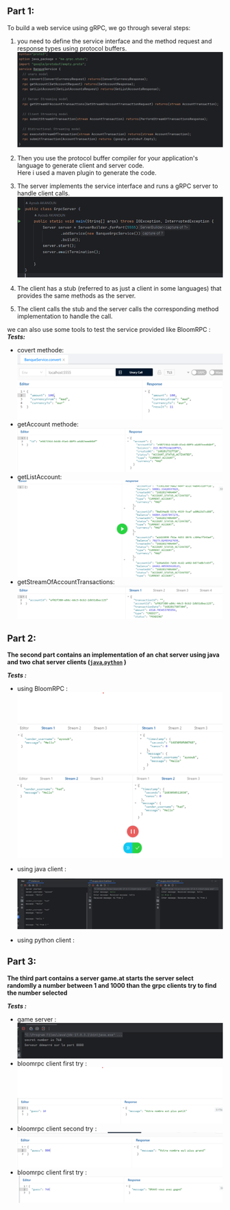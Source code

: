 


## Part 1:

To build a web service using gRPC, we go through several steps:

1. you need to define the service interface and the method request and response types using protocol buffers.
    ![ebank_proto](resources/ebank_proto.png)

2. Then you use the protocol buffer compiler for your application's language to generate client and server code.  
Here i used a maven plugin to generate the code.

3. The server implements the service interface and runs a gRPC server to handle client calls.  
    ![ebank_server](resources/server.png)

4. The client has a stub (referred to as just a client in some languages) that provides the same methods as the server.

5. The client calls the stub and the server calls the corresponding method implementation to handle the call.  

we can also use some tools to test the service provided like BloomRPC :  
***Tests:***
* covert methode:
    ![test1](resources/test_convert.png)  
* getAccount methode:
    ![test2](resources/getAccount.png)
* getListAccount:
    ![test3](resources/getListAccount.png)
* getStreamOfAccountTransactions:
    ![test4](resources/getStreamOfaccountTransaction.png)

## Part 2:

**The second part contains an implementation of an chat server using java and two chat server clients ([`java`](grpc_partie2/src/main/java/me/grpc/client/ChatClient.java),[`python`](clientChatPython) )**

***Tests :***
* using BloomRPC :
    ![test1](resources/bloom_message1.png)  
    ![test2](resources/bloom_message2.png)  

* using java client :  

    ![test3](resources/messaging_javaclient.png)

* using python client :


## Part 3:

**The third part contains a server game.at starts the server select randomlly a number between 1 and 1000 than the grpc clients try to find the number selected**


***Tests :***

* game server :
    ![test1](resources/game_server.png)
* bloomrpc client first try : 
    ![test2](resources/game_firstTry.png)
* bloomrpc client second try :  
    ![test3](resources/game_secondTry.png)
* bloomrpc client first try :  
    ![test4](resources/game_lastTrypng.png)

